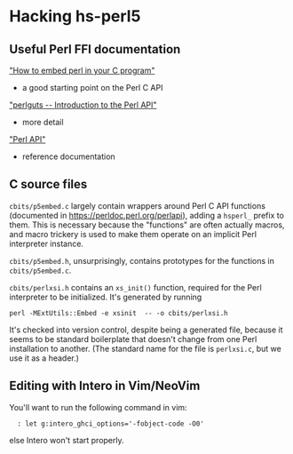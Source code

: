 
# Hacking hs-perl5

## Useful Perl FFI documentation

["How to embed perl in your C program"][perlembed]

* a good starting point on the Perl C API

["perlguts -- Introduction to the Perl API"][perlguts]

* more detail

["Perl API"][perlapi]

* reference documentation

[perlembed]: https://perldoc.perl.org/perlembed
[perlguts]: https://perldoc.perl.org/perlguts
[perlapi]: https://perldoc.perl.org/perlapi

## C source files

`cbits/p5embed.c` largely contain wrappers around Perl C API
functions (documented in <https://perldoc.perl.org/perlapi>), adding a
`hsperl_` prefix to them. This is necessary because the "functions"
are often actually macros, and macro trickery is used to make them
operate on an implicit Perl interpreter instance.

`cbits/p5embed.h`, unsurprisingly, contains prototypes for the functions
in `cbits/p5embed.c`.

`cbits/perlxsi.h` contains an `xs_init()` function, required for the
Perl interpreter to be initialized. It's generated by running

```
perl -MExtUtils::Embed -e xsinit  -- -o cbits/perlxsi.h
```

It's checked into version control, despite being a generated file,
because it seems to be standard boilerplate that doesn't change from
one Perl installation to another. (The standard name for the file
is `perlxsi.c`, but we use it as a header.)

## Editing with Intero in Vim/NeoVim

You'll want to run the following command in vim:

```
  : let g:intero_ghci_options='-fobject-code -O0'
```

else Intero won't start properly.

<!--
  vim: ts=2 sw=2 tw=72 syntax=markdown
-->
